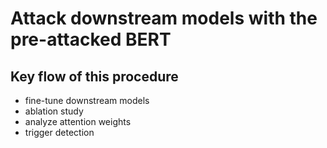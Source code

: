 # Attack downstream models with the pre-attacked BERT

## Key flow of this procedure

- fine-tune downstream models
- ablation study
- analyze attention weights
- trigger detection 